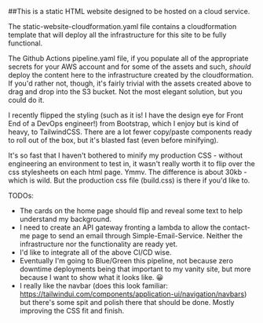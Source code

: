 ##This is a static HTML website designed to be hosted on a cloud service.

The static-website-cloudformation.yaml file contains a cloudformation template that will deploy all the infrastructure for this site to be fully functional.

The Github Actions pipeline.yaml file, if you populate all of the appropriate secrets for your AWS account and for some of the assets and such, *should* deploy the content here to the infrastructure created by the cloudformation. If you'd rather not, though, it's fairly trivial with the assets created above to drag and drop into the S3 bucket. Not the most elegant solution, but you could do it.

I recently flipped the styling (such as it is! I have the design eye for Front End of a DevOps engineer!) from Bootstrap, which I enjoy but is kind of heavy, to TailwindCSS. There are a lot fewer copy/paste components ready to roll out of the box, but it's blasted fast (even before minifying).

It's so fast that I haven't bothered to minify my production CSS - without engineering an environment to test in, it wasn't really worth it to flip over the css stylesheets on each html page. Ymmv. The difference is about 30kb - which is wild. But the production css file (build.css) is there if you'd like to.

TODOs:
- The cards on the home page should flip and reveal some text to help understand my background.
- I need to create an API gateway fronting a lambda to allow the contact-me page to send an email through Simple-Email-Service. Neither the infrastructure nor the functionality are ready yet.
- I'd like to integrate all of the above CI/CD wise.
- Eventually I'm going to Blue/Green this pipeline, not because zero downtime deployments being that important to my vanity site, but more because I want to show what it looks like. 😀
- I really like the navbar (does this look familiar: https://tailwindui.com/components/application-ui/navigation/navbars) but there's some spit and polish there that should be done. Mostly improving the CSS fit and finish.